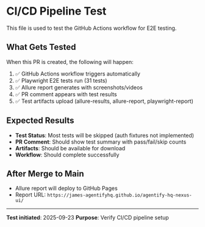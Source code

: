 # CI/CD Pipeline Test

This file is used to test the GitHub Actions workflow for E2E testing.

## What Gets Tested

When this PR is created, the following will happen:

1. ✅ GitHub Actions workflow triggers automatically
2. ✅ Playwright E2E tests run (31 tests)
3. ✅ Allure report generates with screenshots/videos
4. ✅ PR comment appears with test results
5. ✅ Test artifacts upload (allure-results, allure-report, playwright-report)

## Expected Results

- **Test Status**: Most tests will be skipped (auth fixtures not implemented)
- **PR Comment**: Should show test summary with pass/fail/skip counts
- **Artifacts**: Should be available for download
- **Workflow**: Should complete successfully

## After Merge to Main

- Allure report will deploy to GitHub Pages
- Report URL: `https://james-agentifyhq.github.io/agentify-hq-nexus-ui/`

---

**Test initiated**: 2025-09-23
**Purpose**: Verify CI/CD pipeline setup